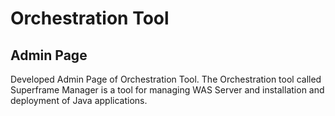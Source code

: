 # Orchestration Tool
## Admin Page

Developed Admin Page of Orchestration Tool. The Orchestration tool called Superframe Manager is a tool for managing WAS Server and installation and deployment of Java applications.
